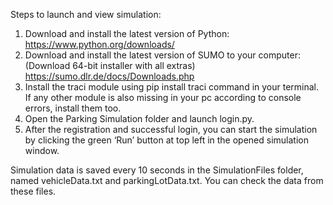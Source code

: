 Steps to launch and view simulation:  
1) Download and install the latest version of Python: 
https://www.python.org/downloads/ 
2) Download and install the latest version of SUMO to your computer: (Download 64-bit installer with all extras)  https://sumo.dlr.de/docs/Downloads.php
3) Install the traci module using pip install traci command in your terminal. If any other module is also missing in your pc according to console errors, install them too.
4) Open the Parking Simulation folder and launch login.py.
5) After the registration and successful login, you can start the simulation by clicking the green ‘Run’ button at top left in the opened simulation window.

Simulation data is saved every 10 seconds in the SimulationFiles folder, named vehicleData.txt and parkingLotData.txt. You can check the data from these files.
